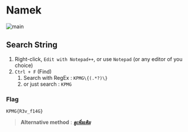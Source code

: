 # Namek

![main](https://miro.medium.com/max/1400/1*6W4gL43dXMoi244qnlGwLw.png)

## Search String
1. Right-click, `Edit with Notepad++`, or use `Notepad` (or any editor of you choice)
2. `Ctrl + F` (Find)
    1. Search with RegEx : `KPMG\{(.*?)\}`
    2. or just search : `KPMG`

### Flag
```
KPMG{R3v_f14G}
```

> **Alternative method** : [***ดูเพิ่มเติม***](https://medium.com/@PlyNatwara/namek-writeups-kpmg-cyber-security-challenge-2021-6408ea50ba99)
